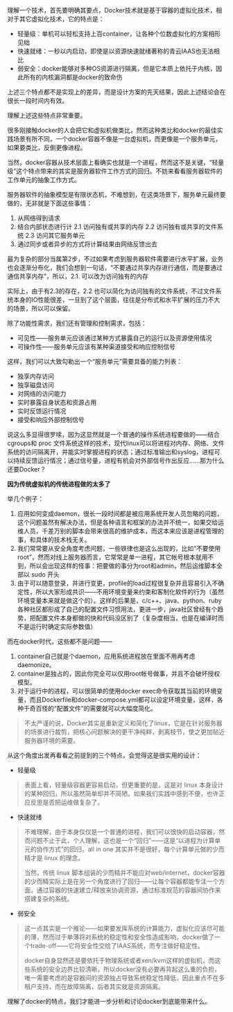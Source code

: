 理解一个技术，首先要明确其要点，Docker技术就是基于容器的虚拟化技术，相对于其它虚拟化技术，它的特点是：

 * 轻量级：单机可以轻松支持上百container，让各种个位数虚拟化的方案相形见绌
 * 快速就绪：一秒以内启动，即使是以资源快速就绪著称的青云IAAS也无法相比
 * 弱安全：docker能够对多种OS资源进行隔离，但是它本质上依托于内核，因此所有的内核漏洞都是docker的致命伤

上述三个特点都不是实现上的差异，而是设计方案的先天结果，因此上述结论会在很长一段时间内有效。

理解上述这些特点非常重要。

很多刚接触docker的人会把它和虚拟机做类比，然而这种类比和docker的最佳实践场景有所不同，一个docker容器不像是一台虚拟机，而更像是一个服务单元，如果要类比，反倒更像进程。

当然，docker容器从技术层面上看确实也就是一个进程，然而这不是关键，“轻量级”这个特点带来的其实是服务器软件工作方式的回归。不妨来看看服务器软件的工作单元的抽象工作方式。

服务器软件的抽象模型是有限状态机，不难想到，在这类场景下，服务单元最终要做的，无非就是下面这些事情：

  1. 从网络得到请求
  2. 结合内部状态进行计
    2.1 访问独有或共享的内存
    2.2 访问独有或共享的文件系统
    2.3 访问其它服务单元
  3. 通过同步或者异步的方式将计算结果由网络反馈出去

最为复杂的部分当属第2步，不过如果考虑到服务器软件需要进行水平扩展，业务也会逐渐分布化，我们会想到一句话，“不要通过共享内存进行通信，而是要通过通信共享内存”，所以，2.1. 可以改为访问独有的内存

实际上，由于有2.3的存在，2.2 也可以简化为访问独有的文件系统，不过文件系统本身的IO性能很差，一旦到了这个层面，往往是分布式和水平扩展的压力不大的场景，所以可以保留。

除了功能性需求，我们还有管理和控制需求，包括：

* 可见性——服务单元应该通过某种方式暴露自己的运行以及资源使用情况
* 可操作性——服务单元应该有某种渠道接受和响应控制信号

这样，我们可以大致勾勒出一个“服务单元”需要具备的能力列表：

* 独享内存访问
* 独享磁盘访问
* 对网络的访问能力
* 实时暴露自身状态和资源占用
* 实时反馈运行情况
* 接受和响应外部控制信号

说这么多显得很罗嗦，因为这显然就是一个普通的操作系统进程要做的——结合cgroups和 proc 文件系统这样的技术，现代linux可以将进程对内存、网络、文件系统的访问隔离开，并能实时掌握进程的状态；通过标准输出和syslog，进程可以持续反馈运行情况；通过信号量，进程有机会对外部信号作出反应......那为什么还要Docker？

**因为传统虚拟机的传统进程做的太多了**

举几个例子：

1. 应用如何变成daemon，很长一段时间都是被应用系统开发人员忽略的问题，这个问题虽然有解决办法，但是各种语言和框架的办法并不统一，如果交给运维人员，千差万别的脚本会带来很高的维护成本，而这本来应该是进程管理的事，和具体的技术栈无关。
2. 我们常常要从安全角度考虑问题，一些铁律也是这么出现的，比如“不要使用root”，然而对线上服务器而言，它常常是单一进程，其它帐号根本就用不到，所以会出现这样的怪事：把要做的事分为root和admin，然后运维脚本全部以 sudo 开头
3. 由于可以随意登录，并进行变更，profile的load过程很复杂并且容易引入不确定性，所以大家形成共识——不用环境变量来约束和客制化软件的行为（虽然环境变量本来就是做这个的）。这样的后果是，c/c++、java、python、ruby各种社区都形成了自己的配置文件习惯用法，更进一步，java社区曾经有个趋势，把配置文件本身都做的快和代码没区别了（复杂度相当，也是在编译时而不是运行时确定实际参数值）

而在docker时代，这些都不是问题——

1. container自己就是个daemon，应用系统进程放在里面不用再考虑daemonize。
2. container是独占的，因此你完全可以仅用root帐号做事，并且不会破坏授权模型。
3. 对于运行中的进程，可以很简单的使用docker exec命令获取其当前的环境变量，而且Dockerfile和docker-compose.yml都可以设定环境变量，这样，各种千奇百怪的“配置文件”的需要就可以大幅度简化。

> 不太严谨的说，Docker其实是重新定义和简化了linux，它是在针对服务器的场景进行裁剪，把核心问题解决的更干净纯粹，剥离枝节，使之更加贴近服务器环境的需要。

从这个角度出发再看看之前提到的三个特点，会觉得这是很实用的设计：

- 轻量级
> 表面上看，轻量级容器更容易启动，但更重要的是，这是对 linux 本身设计的某种回归，所以虽然简单却并不简陋。如果我们实践中感到不便，也许正应反思是否把运维做复杂了。

- 快速就绪
> 不难理解，由于本身仅仅是一个普通的进程，我们可以很快的启动容器，然而问题不止于此，个人理解，这也是一个“回归”——这是“以进程为计算单元的协作方式”的回归，all in one 其实并不是很好，每个计算单元做的少而精才是 linux 的理念。
>
> 当然，传统 linux 脚本组装的少而精并不能应对web/internet，docker容器的少而精实际上是在另一个角度进行了回归——让每个容器都能专注一个方面，通过容器的快速建立/释放来协调资源，通过标准规范的容器间协作来搭建复杂的系统。

- 弱安全
> 这一点其实是一个推论——如果要发挥系统的计算能力，虚拟化应该尽可能的薄，然而过于单薄将对系统的稳定性和安全性造成影响，docker做了一个trade-off——它将安全性交给了IAAS系统，而专注做好稳定性。
>
> docker自身显然还是要依托于物理系统或者xen/kvm这样的虚拟机，而这些系统的安全边界比较清晰，所以docker没有必要再背起这么重的负担，唯一需要考虑的是容器间的资源独占导致系统稳定性降低，因此重点不在多租户支持，而在故障隔离，后者其实就是资源隔离。

理解了docker的特点，我们才能进一步分析和讨论docker到底能带来什么。

